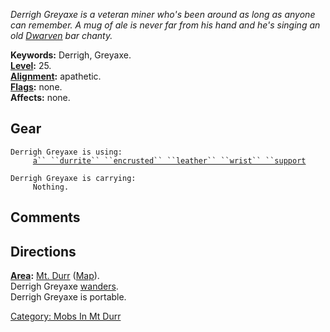 *Derrigh Greyaxe is a veteran miner who's been around as long as anyone
can remember. A mug of ale is never far from his hand and he's singing
an old [Dwarven](Dwarves.md "wikilink") bar chanty.*

**Keywords:** Derrigh, Greyaxe.  
**[Level](Level.md "wikilink"):** 25.  
**[Alignment](Alignment.md "wikilink"):** apathetic.  
**[Flags](:Category:_Mob_Types.md "wikilink"):** none.  
**Affects:** none.  

## Gear

`Derrigh Greyaxe is using:`  
<worn on wrist>`     `[`a`` ``durrite`` ``encrusted`` ``leather`` ``wrist`` ``support`](Durrite_Encrusted_Leather_Wrist_Support.md "wikilink")

`Derrigh Greyaxe is carrying:`  
`     Nothing.`

## Comments

## Directions

**[Area](:Category:_Areas.md "wikilink"):** [Mt.
Durr](:Category:_Mt_Durr.md "wikilink")
([Map](Mt_Durr_Map.md "wikilink")).  
Derrigh Greyaxe [wanders](Wandering_Mobs.md "wikilink").  
Derrigh Greyaxe is portable.  

[Category: Mobs In Mt Durr](Category:_Mobs_In_Mt_Durr "wikilink")
